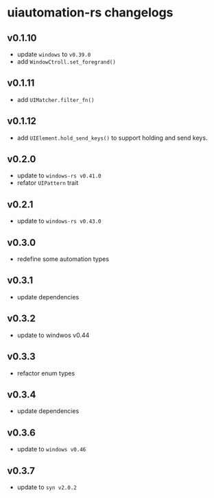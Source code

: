 # uiautomation-rs changelogs

## v0.1.10

+ update `windows` to `v0.39.0`
+ add `WindowCtroll.set_foregrand()`

## v0.1.11

+ add `UIMatcher.filter_fn()`

## v0.1.12

+ add `UIElement.hold_send_keys()` to support holding and send keys.

## v0.2.0

+ update to `windows-rs v0.41.0`
+ refator `UIPattern` trait

## v0.2.1

+ update to `windows-rs v0.43.0`

## v0.3.0

+ redefine some automation types

## v0.3.1

+ update dependencies

## v0.3.2

+ update to windwos v0.44

## v0.3.3

+ refactor enum types

## v0.3.4

+ update dependencies

## v0.3.6

+ update to `windows v0.46`

## v0.3.7

+ update to `syn v2.0.2`

